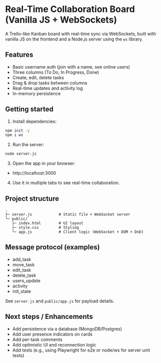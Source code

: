# Real-Time Collaboration Board (Vanilla JS + WebSockets)

A Trello-like Kanban board with real-time sync via WebSockets, built with vanilla JS on the frontend and a Node.js server using the `ws` library.

## Features
- Basic username auth (join with a name, see online users)
- Three columns (To Do, In Progress, Done)
- Create, edit, delete tasks
- Drag & drop tasks between columns
- Real-time updates and activity log
- In-memory persistence

## Getting started

1. Install dependencies:

```sh
npm init -y
npm i ws
```

2. Run the server:

```sh
node server.js
```

3. Open the app in your browser:

- http://localhost:3000

4. Use it in multiple tabs to see real-time collaboration.

## Project structure

```
.
├─ server.js            # Static file + WebSocket server
└─ public/
   ├─ index.html        # UI layout
   ├─ style.css         # Styling
   └─ app.js            # Client logic (WebSocket + DOM + DnD)
```

## Message protocol (examples)

- add_task
- move_task
- edit_task
- delete_task
- users_update
- activity
- init_state

See `server.js` and `public/app.js` for payload details.

## Next steps / Enhancements
- Add persistence via a database (MongoDB/Postgres)
- Add user presence indicators on cards
- Add per-task comments
- Add optimistic UI and reconnection logic
- Add tests (e.g., using Playwright for e2e or node/ws for server unit tests)

